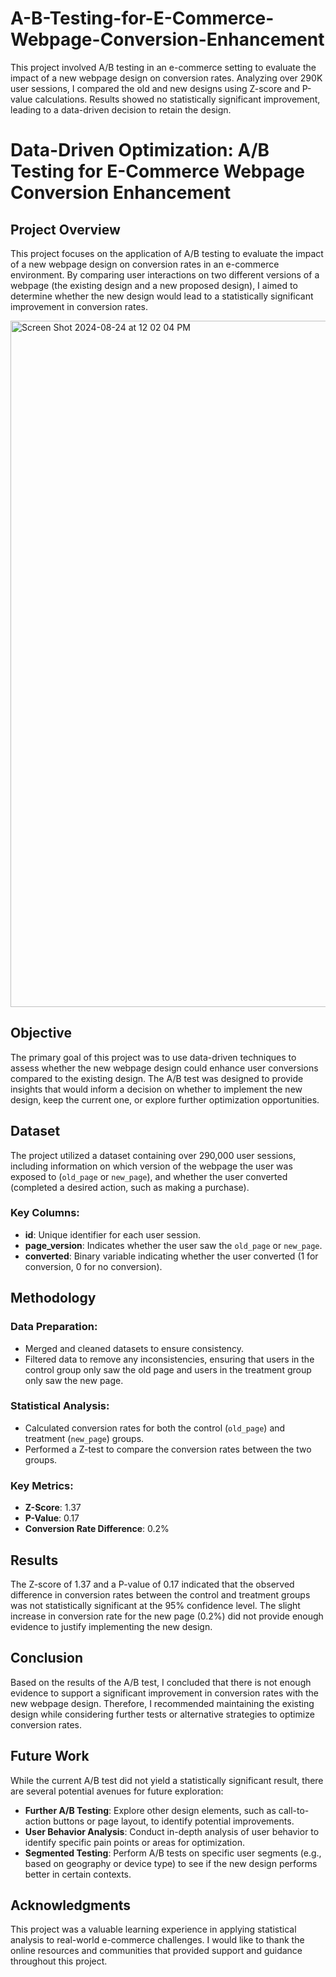 # A-B-Testing-for-E-Commerce-Webpage-Conversion-Enhancement
This project involved A/B testing in an e-commerce setting to evaluate the impact of a new webpage design on conversion rates. Analyzing over 290K user sessions, I compared the old and new designs using Z-score and P-value calculations. Results showed no statistically significant improvement, leading to a data-driven decision to retain the design.

# Data-Driven Optimization: A/B Testing for E-Commerce Webpage Conversion Enhancement

## Project Overview
This project focuses on the application of A/B testing to evaluate the impact of a new webpage design on conversion rates in an e-commerce environment. By comparing user interactions on two different versions of a webpage (the existing design and a new proposed design), I aimed to determine whether the new design would lead to a statistically significant improvement in conversion rates.

<img width="1098" alt="Screen Shot 2024-08-24 at 12 02 04 PM" src="https://github.com/user-attachments/assets/a9942767-d163-4b93-8f68-a8c62fa4524c">

## Objective
The primary goal of this project was to use data-driven techniques to assess whether the new webpage design could enhance user conversions compared to the existing design. The A/B test was designed to provide insights that would inform a decision on whether to implement the new design, keep the current one, or explore further optimization opportunities.

## Dataset
The project utilized a dataset containing over 290,000 user sessions, including information on which version of the webpage the user was exposed to (`old_page` or `new_page`), and whether the user converted (completed a desired action, such as making a purchase).

### Key Columns:
- **id**: Unique identifier for each user session.
- **page_version**: Indicates whether the user saw the `old_page` or `new_page`.
- **converted**: Binary variable indicating whether the user converted (1 for conversion, 0 for no conversion).

## Methodology

### Data Preparation:
- Merged and cleaned datasets to ensure consistency.
- Filtered data to remove any inconsistencies, ensuring that users in the control group only saw the old page and users in the treatment group only saw the new page.

### Statistical Analysis:
- Calculated conversion rates for both the control (`old_page`) and treatment (`new_page`) groups.
- Performed a Z-test to compare the conversion rates between the two groups.

### Key Metrics:
- **Z-Score**: 1.37
- **P-Value**: 0.17
- **Conversion Rate Difference**: 0.2%

## Results
The Z-score of 1.37 and a P-value of 0.17 indicated that the observed difference in conversion rates between the control and treatment groups was not statistically significant at the 95% confidence level. The slight increase in conversion rate for the new page (0.2%) did not provide enough evidence to justify implementing the new design.

## Conclusion
Based on the results of the A/B test, I concluded that there is not enough evidence to support a significant improvement in conversion rates with the new webpage design. Therefore, I recommended maintaining the existing design while considering further tests or alternative strategies to optimize conversion rates.

## Future Work
While the current A/B test did not yield a statistically significant result, there are several potential avenues for future exploration:
- **Further A/B Testing**: Explore other design elements, such as call-to-action buttons or page layout, to identify potential improvements.
- **User Behavior Analysis**: Conduct in-depth analysis of user behavior to identify specific pain points or areas for optimization.
- **Segmented Testing**: Perform A/B tests on specific user segments (e.g., based on geography or device type) to see if the new design performs better in certain contexts.

## Acknowledgments
This project was a valuable learning experience in applying statistical analysis to real-world e-commerce challenges. I would like to thank the online resources and communities that provided support and guidance throughout this project.

